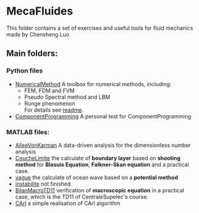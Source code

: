 # MecaFluides
This folder contains a set of exercises and useful tools for fluid mechanics made by Chensheng Luo

## Main folders:

### Python files
- [NumericalMethod](/NumericalMethod/) A toolbox for numerical methods, including:
    - FEM, FDM and FVM
    - Pseudo Spectral method and LBM
    - Runge phenomenon   
For details see [readme](/NumericalMethod/Readme.md).
- [ComponentProgramming](/ComponentProgramming/) A personal test for ComponentProgramming
### MATLAB files:
- [AlleeVonKarman](/AlleeVonKarman) A data-driven analysis for the dimensionless number analysis
- [CoucheLimite](/CoucheLimite) the calculate of **boundary layer** based on **shooting method** for **Blasuis Equation**, **Falkner-Skan equation** and a practical case.
- [vague](/vague) the calculate of ocean wave based on a **potential method**
- [instabilite](/instabilite) not finished
- [BilanMacroTD11](/BilanMacroTD11) verification of **macroscopic equation** in a practical case, which is the TD11 of CentraleSupelec's course.
- [CArl](/CArl) a simple realisation of CArl algorithm
